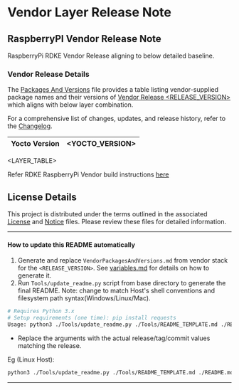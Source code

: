 # Vendor Layer Release Note
## RaspberryPI Vendor Release Note
RaspberryPi RDKE Vendor Release aligning to below detailed baseline.

### Vendor Release Details
The [Packages And Versions](VendorPackagesAndVersions.md) file provides a table listing vendor-supplied package names and their versions of [Vendor Release <RELEASE_VERSION>](https://github.com/rdkcentral/vendor-manifest-raspberrypi/releases/tag/<RELEASE_VERSION>) which aligns with below layer combination.

For a comprehensive list of changes, updates, and release history, refer to the [Changelog](CHANGELOG.md).

| Yocto Version | <YOCTO_VERSION> |
|--------------|-----------------|
<LAYER_TABLE>

Refer RDKE RaspberryPi Vendor build instructions [here](https://github.com/rdkcentral/vendor-manifest-raspberrypi?tab=readme-ov-file#vendor-manifest-raspberrypi)

## License Details
This project is distributed under the terms outlined in the associated [License](LICENSE) and [Notice](NOTICE) files. Please review these files for detailed information.

---

#### How to update this README automatically

1. Generate and replace `VendorPackagesAndVersions.md` from vendor stack for the `<RELEASE_VERSION>`. See [variables.md](https://github.com/rdkcentral/meta-stack-layering-support/blob/main/docs/variables.md) for details on how to generate it.
2. Run `Tools/update_readme.py` script from base directory to generate the final README. Note: change to match Host's shell conventions and filesystem path syntax(Windows/Linux/Mac).
```sh
# Requires Python 3.x
# Setup requirements (one time): pip install requests
Usage: python3 ./Tools/update_readme.py ./Tools/README_TEMPLATE.md ./README.md <MANIFEST_NAME> <RELEASE_VERSION>
```
- Replace the arguments with the actual release/tag/commit values matching the release.

Eg (Linux Host):
```sh
python3 ./Tools/update_readme.py ./Tools/README_TEMPLATE.md ./README.md rdke-raspberrypi.xml 4.5.1
```

---
